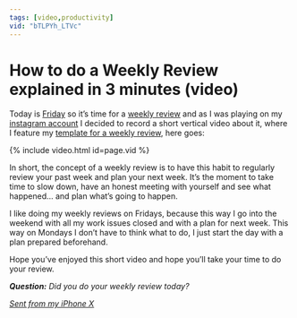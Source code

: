 ```yaml
---
tags: [video,productivity]
vid: "bTLPYh_LTVc"
---
```


# How to do a Weekly Review explained in 3 minutes (video)

Today is [Friday](https://sliwinski.com/tgif) so it’s time for a [weekly review](https://sliwinski.com/review) and as I was playing on my [instagram account](https://instagram.com/michaelsliwinski) I decided to record a short vertical video about it, where I feature my [template for a weekly review](https://nozbe.how/vynaO), here goes:

{% include video.html id=page.vid %}

<!--More-->

In short, the concept of a weekly review is to have this habit to regularly review your past week and plan your next week. It’s the moment to take time to slow down, have an honest meeting with yourself and see what happened... and plan what’s going to happen.

I like doing my weekly reviews on Fridays, because this way I go into the weekend with all my work issues closed and with a plan for next week. This way on Mondays I don’t have to think what to do, I just start the day with a plan prepared beforehand.

Hope you’ve enjoyed this short video and hope you’ll take your time to do your review.

***Question:*** *Did you do your weekly review today?*

[d]: http://db.tt/kD7Liux
[t]: https://twitter.com/MSliwinski
[p]: /podcast
[n]: https://nozbe.com/?a=mike
[r]: https://radex.io/
[i]: https://itunes.apple.com/podcast/the-podcast/id1012329770
[o]: https://ipadonly.com

[pm]: http://productivemag.com/
*[Sent from my iPhone X](https://sliwinski.com/iphonex)*